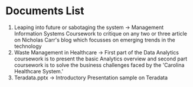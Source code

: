# Documents List
1. Leaping into future or sabotaging the system -> Management Information Systems Coursework to critique on any two or three article on Nicholas Carr's blog which focusses on emerging trends in the technology 
2. Waste Management in Healthcare -> First part of the Data Analytics coursework is to present the basic Analytics overview and second part  coursework is to solve the business challenges faced by the 'Carolina Healthcare System.'
3. Teradata.pptx -> Introductory Presentation sample on Teradata 
